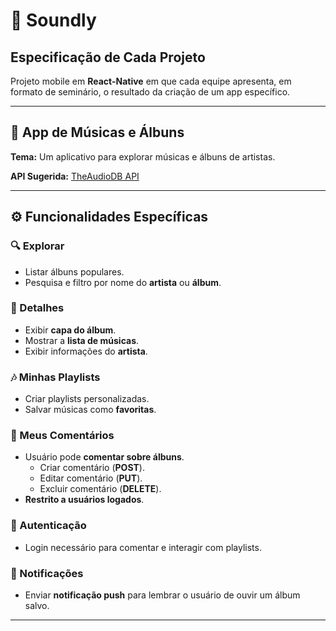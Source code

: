 # 📱 Soundly  

## Especificação de Cada Projeto  
Projeto mobile em **React-Native** em que cada equipe apresenta, em formato de seminário, o resultado da criação de um app específico.  

---

## 🎵 App de Músicas e Álbuns  
**Tema:** Um aplicativo para explorar músicas e álbuns de artistas.  

**API Sugerida:** [TheAudioDB API](https://www.theaudiodb.com/)  

---

## ⚙️ Funcionalidades Específicas  

### 🔍 Explorar  
- Listar álbuns populares.  
- Pesquisa e filtro por nome do **artista** ou **álbum**.  

### 📖 Detalhes  
- Exibir **capa do álbum**.  
- Mostrar a **lista de músicas**.  
- Exibir informações do **artista**.  

### 🎶 Minhas Playlists  
- Criar playlists personalizadas.  
- Salvar músicas como **favoritas**.  

### 💬 Meus Comentários  
- Usuário pode **comentar sobre álbuns**.  
  - Criar comentário (**POST**).  
  - Editar comentário (**PUT**).  
  - Excluir comentário (**DELETE**).  
- **Restrito a usuários logados**.  

### 🔐 Autenticação  
- Login necessário para comentar e interagir com playlists.  

### 🔔 Notificações  
- Enviar **notificação push** para lembrar o usuário de ouvir um álbum salvo.  

---
